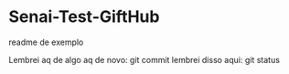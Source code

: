 # Senai-Test-GiftHub

readme de exemplo

Lembrei aq de algo aq de novo: git commit
lembrei disso aqui: git status
